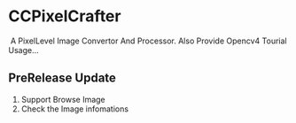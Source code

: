 # CCPixelCrafter

​	A PixelLevel Image Convertor And Processor. Also Provide Opencv4 Tourial Usage...

## PreRelease Update

1. Support Browse Image
2. Check the Image infomations